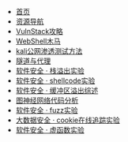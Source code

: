 <!-- docs/_sidebar.md -->

* [首页](README.md)
* [资源导航](资源导航.md)
  <!-- * [工具](tools/)-->
* [VulnStack攻略](./Cyberspace-Security/TargetRange/vulnstack.md)
* [WebShell木马](./Cyberspace-Security/tools/webshell/webshell木马.md)
* [kali公网渗透测试方法](./Cyberspace-Security/Method/kali公网渗透测试方法)
* [隧道与代理](./Cyberspace-Security/Method/隧道与代理)
* [软件安全 · 栈溢出实验](./Cyberspace-Security/practice/2022-10-4-栈溢出实验.md)
* [软件安全 · shellcode实验](./Cyberspace-Security/practice/2022-10-15-shellcode实验.md)
* [软件安全 · 缓冲区溢出综述](./Cyberspace-Security/practice/2022-10-24-栈溢出综述.md)
* [图神经网络代码分析](./Cyberspace-Security/practice/2022-10-26-图神经网络代码分析.md)
* [软件安全 · fuzz实验](./Cyberspace-Security/practice/2022-10-27-fuzz实验.md)
* [大数据安全 · cookie在线追踪实验](./Cyberspace-Security/practice/2022-11-12-cookie在线追踪实验.md)
* [软件安全 · 虚函数实验](./Cyberspace-Security/practice/2022-11-17-虚函数实验.md)